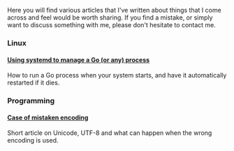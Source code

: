 Here you will find various articles that I've written about things that I come across and feel would be worth sharing. If you find a mistake, or simply want to discuss something with me, please don't hesitate to contact me.

### Linux

#### [Using systemd to manage a Go (or any) process](go-systemd)
How to run a Go process when your system starts, and have it
automatically restarted if it dies.

### Programming

#### [Case of mistaken encoding](case-of-mistaken-encoding)
Short article on Unicode, UTF-8 and what can happen when the wrong
encoding is used.
